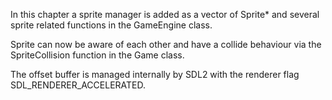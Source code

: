 In this chapter a sprite manager is added as a vector of Sprite* and several
sprite related functions in the GameEngine class. 

Sprite can now be aware of each other and have a collide behaviour via the
SpriteCollision function in the Game class. 

The offset buffer is managed internally by SDL2 with the renderer flag
SDL_RENDERER_ACCELERATED. 